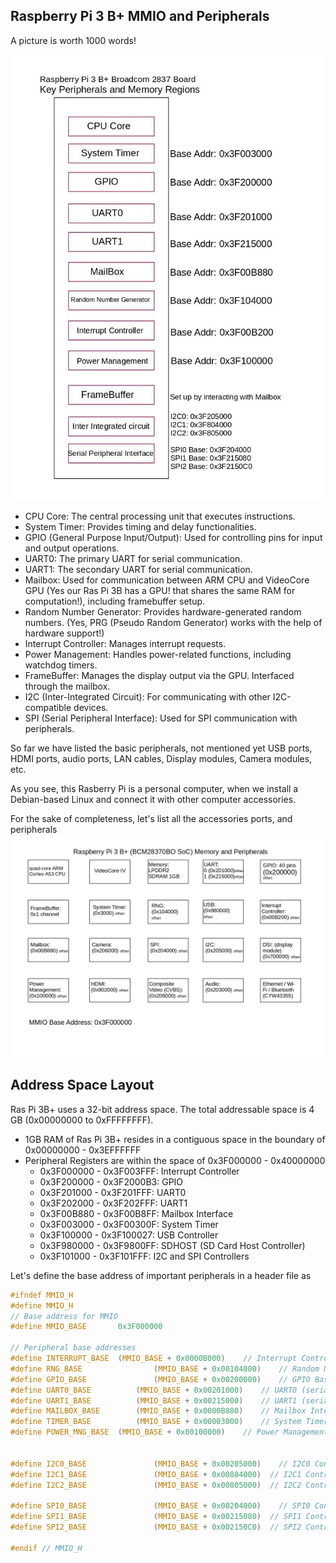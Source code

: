 ## Raspberry Pi 3 B+ MMIO and Peripherals


A picture is worth 1000 words!


<img src="https://github.com/abmajith/bare_metal_embedded_os/blob/main/rpi_3bplus_BM/rsp_3b_mmioPeripherals/raspi3b_arch.jpg" alt="J" width="1200"/>

- CPU Core: The central processing unit that executes instructions.
- System Timer: Provides timing and delay functionalities.
- GPIO (General Purpose Input/Output): Used for controlling pins for input and output operations.
- UART0: The primary UART for serial communication.
- UART1: The secondary UART for serial communication.
- Mailbox: Used for communication between ARM CPU and VideoCore GPU
  (Yes our Ras Pi 3B has a GPU! that shares the same RAM for computation!),
  including framebuffer setup.
- Random Number Generator: Provides hardware-generated random numbers.
  (Yes, PRG (Pseudo Random Generator) works with the help of hardware support!)
- Interrupt Controller: Manages interrupt requests.
- Power Management: Handles power-related functions, including watchdog timers.
- FrameBuffer: Manages the display output via the GPU. Interfaced through the mailbox.
- I2C (Inter-Integrated Circuit): For communicating with other I2C-compatible devices.
- SPI (Serial Peripheral Interface): Used for SPI communication with peripherals.


So far we have listed the basic peripherals, 
not mentioned yet USB ports, HDMI ports, audio ports, 
LAN cables, Display modules, Camera modules, etc.

As you see, this Rasberry Pi is a personal computer, 
when we install a Debian-based Linux and connect it with other computer accessories. 


For the sake of completeness, let's list all the accessories ports, and peripherals
<img src="https://github.com/abmajith/bare_metal_embedded_os/blob/main/rpi_3bplus_BM/rsp_3b_mmioPeripherals/raspi3bplus_detailed.jpg" alt="J" width="1200"/>


## Address Space Layout

Ras Pi 3B+ uses a 32-bit address space. The total addressable space is 4 GB (0x00000000 to 0xFFFFFFFF).

- 1GB  RAM of Ras Pi 3B+ resides in a contiguous space in the boundary of 0x00000000 - 0x3EFFFFFF
- Peripheral Registers are within the space of 0x3F000000 - 0x40000000
	-	0x3F000000 - 0x3F003FFF: Interrupt Controller
	-	0x3F200000 - 0x3F2000B3: GPIO
	-	0x3F201000 - 0x3F201FFF: UART0
	-	0x3F202000 - 0x3F202FFF: UART1
	-	0x3F00B880 - 0x3F00B8FF: Mailbox Interface
	-	0x3F003000 - 0x3F00300F: System Timer
	-	0x3F100000 - 0x3F100027: USB Controller
	-	0x3F980000 - 0x3F9800FF: SDHOST (SD Card Host Controller)
	-	0x3F101000 - 0x3F101FFF: I2C and SPI Controllers


Let's define the base address of important peripherals in a header file as 
```c
#ifndef MMIO_H
#define MMIO_H
// Base address for MMIO
#define MMIO_BASE       0x3F000000

// Peripheral base addresses
#define INTERRUPT_BASE	(MMIO_BASE + 0x0000B000)	// Interrupt Controller
#define RNG_BASE				(MMIO_BASE + 0x00104000)	// Random Number Generator Base
#define GPIO_BASE				(MMIO_BASE + 0x00200000)	// GPIO Base
#define UART0_BASE			(MMIO_BASE + 0x00201000)	// UART0 (serial port, PL011)
#define UART1_BASE			(MMIO_BASE + 0x00215000)	// UART1 (serial port, AUX mini UART)
#define MAILBOX_BASE		(MMIO_BASE + 0x0000B880)	// Mailbox Interface
#define TIMER_BASE			(MMIO_BASE + 0x00003000)	// System Timer
#define POWER_MNG_BASE	(MMIO_BASE + 0x00100000)	// Power Management base


#define I2C0_BASE				(MMIO_BASE + 0x00205000)	// I2C0 Controller
#define I2C1_BASE				(MMIO_BASE + 0x00804000)  // I2C1 Controller
#define I2C2_BASE				(MMIO_BASE + 0x00805000)  // I2C2 Controller

#define SPI0_BASE				(MMIO_BASE + 0x00204000)	// SPI0 Controller
#define SPI1_BASE				(MMIO_BASE + 0x00215080)  // SPI1 Controller
#define SPI2_BASE				(MMIO_BASE + 0x002150C0)  // SPI2 Controller

#endif // MMIO_H
```

